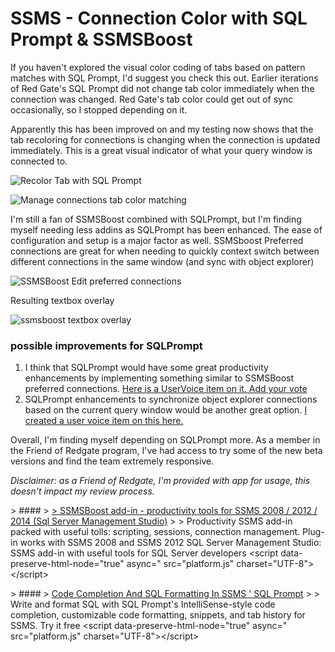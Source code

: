 # SSMS - Connection Color with SQL Prompt &amp; SSMSBoost


If you haven&#39;t explored the visual color coding of tabs based on pattern matches with SQL Prompt, I&#39;d suggest you check this out. Earlier iterations of Red Gate&#39;s SQL Prompt did not change tab color immediately when the connection was changed. Red Gate&#39;s tab color could get out of sync occasionally, so I stopped depending on it.

Apparently this has been improved on and my testing now shows that the tab recoloring for connections is changing when the connection is updated immediately. This is a great visual indicator of what your query window is connected to.

![Recolor Tab with SQL Prompt](/images/2016-05-04_12-06-49.png)

![Manage connections tab color matching](/images/2016-05-04_12-07-34.png)

I&#39;m still a fan of SSMSBoost combined with SQLPrompt, but I&#39;m finding myself needing less addins as SQLPrompt has been enhanced. The ease of configuration and setup is a major factor as well.
SSMSboost Preferred connections are great for when needing to quickly context switch between different connections in the same window (and sync with object explorer)

![SSMSBoost Edit preferred connections](/images/2016-05-04_12-10-31.png)

Resulting textbox overlay

![ssmsboost textbox overlay](/images/2016-05-04_12-12-54.png)

### possible improvements for SQLPrompt

1.  I think that SQLPrompt would have some great productivity enhancements by implementing something similar to SSMSBoost preferred connections. [Here is a UserVoice item on it. Add your vote](http://bit.ly/2bisJyr)
2.  SQLPrompt enhancements to synchronize object explorer connections based on the current query window would be another great option. [I created a user voice item on this here.](http://bit.ly/2birZJZ)

Overall, I&#39;m finding myself depending on SQLPrompt more. As a member in the Friend of Redgate program, I&#39;ve had access to try some of the new beta versions and find the team extremely responsive.

_Disclaimer: as a Friend of Redgate, I&#39;m provided with app for usage, this doesn&#39;t impact my review process._

&gt; ####
&gt; [
&gt; SSMSBoost add-in - productivity tools for SSMS 2008 / 2012 / 2014 (Sql Server Management Studio)](http://www.ssmsboost.com/)
&gt;
&gt; Productivity SSMS add-in packed with useful tolls: scripting, sessions, connection management. Plug-in works with SSMS 2008 and SSMS 2012 SQL Server Management Studio: SSMS add-in with useful tools for SQL Server developers
&lt;script data-preserve-html-node=&#34;true&#34; async=&#34; src=&#34;platform.js&#34; charset=&#34;UTF-8&#34;&gt;&lt;/script&gt;

&gt; ####
&gt; [Code Completion And SQL Formatting In SSMS &#39; SQL Prompt](http://www.red-gate.com/products/sql-development/sql-prompt/)
&gt;
&gt; Write and format SQL with SQL Prompt&#39;s IntelliSense-style code completion, customizable code formatting, snippets, and tab history for SSMS. Try it free
&lt;script data-preserve-html-node=&#34;true&#34; async=&#34; src=&#34;platform.js&#34; charset=&#34;UTF-8&#34;&gt;&lt;/script&gt;

